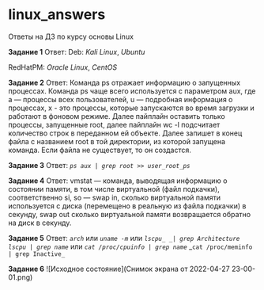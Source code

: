 # linux_answers
Ответы на ДЗ по курсу основы Linux

**Задание 1**
Ответ:
Deb:
_Kali Linux_, _Ubuntu_

RedHatPM:
_Oracle Linux_, _CentOS_

**Задание 2**
Ответ:
Команда ps отражает информацию о запущенных процессах. Команда ps чаще всего используется с параметром aux, где a — процессы всех пользователей, u — подробная информация о процессах,  x - это процессы, которые запускаются во время загрузки и работают в фоновом режиме. Далее пайплайн оставить только процессы, запущенные root, далее пайплайн wc -l подсчитает количество строк в переданном ей объекте. Далее запишет в конец файла с названием root в той директории, из которой запущена команда. Если файла не существует, то он создастся.

**Задание 3**
Ответ:
_`ps aux | grep root >> user_root_ps`_

**Задание 4**
Ответ:
vmstat — команда, выводящая информацию о состоянии памяти, в том числе виртуальной (файл подкачки), соответственно  si, so — swap in,  сколько виртуальной памяти используется с диска (перемещено в реальную из файла подкачки) в секунду, swap out сколько виртуальной памяти возвращается обратно на диск в секунду.

**Задание 5**
Ответ:
_`arch`_ или _`uname -m`_ или _`lscpu_ _| grep Architecture`_
_`lscpu | grep name`_ или _`cat /proc/cpuinfo | grep name`_
_`cat /proc/meminfo | grep Inactive_`

**Задание 6**
![Исходное состояние](Снимок экрана от 2022-04-27 23-00-01.png)


